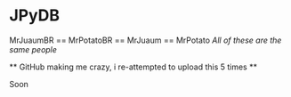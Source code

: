 # JPyDB

MrJuaumBR == MrPotatoBR == MrJuaum == MrPotato
*All  of  these  are the same people*


** GitHub making me crazy, i re-attempted to upload this 5 times **

Soon